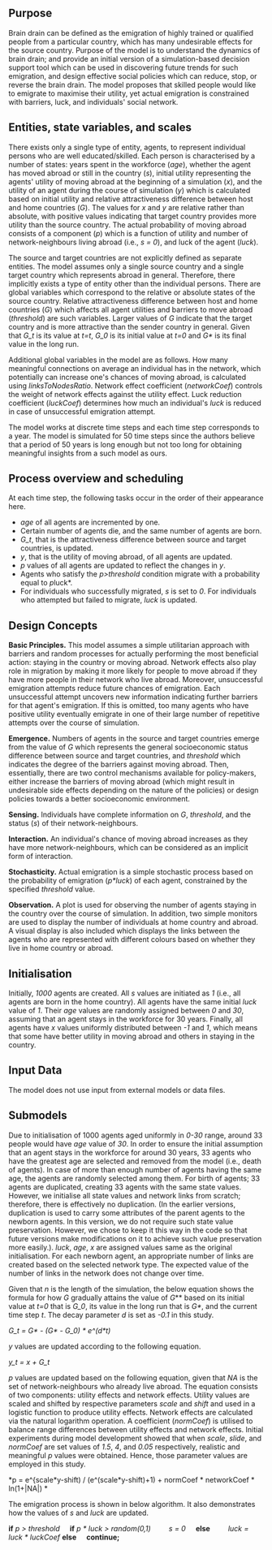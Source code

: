 ## Purpose

Brain drain can be defined as the emigration of highly trained or qualified people from a particular country, which has many undesirable effects for the source country. Purpose of the model is to understand the dynamics of brain drain; and provide an initial version of a simulation-based decision support tool which can be used in discovering future trends for such emigration, and design effective social policies which can reduce, stop, or reverse the brain drain. The model proposes that skilled people would like to emigrate to maximise their utility, yet actual emigration is constrained with barriers, luck, and individuals' social network.

## Entities, state variables, and scales

There exists only a single type of entity, agents, to represent individual persons who are well educated/skilled. Each person is characterised by a number of states: years spent in the workforce (*age*), whether the agent has moved abroad or still in the country (*s*), initial utility representing the agents' utility of moving abroad at the beginning of a simulation (*x*), and the utility of an agent during the course of simulation (*y*) which is calculated based on initial utility and relative attractiveness difference between host and home countries (*G*). The values for *x* and *y* are relative rather than absolute, with positive values indicating that target country provides more utility than the source country. The actual probability of moving abroad consists of a component (*p*) which is a function of utility and number of network-neighbours living abroad (i.e., *s = 0*), and luck of the agent (*luck*).

The source and target countries are not explicitly defined as separate entities. The model assumes only a single source country and a single target country which represents abroad in general. Therefore, there implicitly exists a type of entity other than the individual persons. There are global variables which correspond to the relative or absolute states of the source country. Relative attractiveness difference between host and home countries (*G*) which affects all agent utilities and barriers to move abroad (*threshold*) are such variables. Larger values of *G* indicate that the target country and is more attractive than the sender country in general. Given that *G_t* is its value at *t=t*, *G_0* is its initial value at *t=0* and *G\** is its final value in the long run.

Additional global variables in the model are as follows. How many meaningful connections on average an individual has in the network, which potentially can increase one's chances of moving abroad, is calculated using *linksToNodesRatio*. Network effect coefficient (*networkCoef*) controls the weight of network effects against the utility effect. Luck reduction coefficient (*luckCoef*) determines how much an individual's *luck* is reduced in case of unsuccessful emigration attempt.

The model works at discrete time steps and each time step corresponds to a year. The model is simulated for 50 time steps since the authors believe that a period of 50 years is long enough but not too long for obtaining meaningful insights from a such model as ours.

## Process overview and scheduling

At each time step, the following tasks occur in the order of their appearance here. 

* *age* of all agents are incremented by one.
*  Certain number of agents die, and the same number of agents are born.
*  *G_t*, that is the attractiveness difference between source and target countries, is updated.
*  *y*, that is the utility of moving abroad, of all agents are updated. 
*  *p* values of all agents are updated to reflect the changes in *y*.
*  Agents who satisfy the *p>threshold* condition migrate with a probability equal to *p*luck*. 
*  For individuals who successfully migrated, *s* is set to *0*. For individuals who attempted but failed to migrate, *luck* is updated.

	

## Design Concepts

**Basic Principles.** This model assumes a simple utilitarian approach with barriers and random processes for actually performing the most beneficial action: staying in the country or moving abroad. Network effects also play role in migration by making it more likely for people to move abroad if they have more people in their network who live abroad. Moreover, unsuccessful emigration attempts reduce future chances of emigration. Each unsuccessful attempt uncovers new information indicating further barriers for that agent's emigration. If this is omitted, too many agents who have positive utility eventually emigrate in one of their large number of repetitive attempts over the course of simulation. 

**Emergence.** Numbers of agents in the source and target countries emerge from the value of *G* which represents the general socioeconomic status difference between source and target countries, and *threshold* which indicates the degree of the barriers against moving abroad. Then, essentially, there are two control mechanisms available for policy-makers, either increase the barriers of moving abroad (which might result in undesirable side effects depending on the nature of the policies) or design policies towards a better socioeconomic environment.

**Sensing.** Individuals have complete information on *G*, *threshold*, and the status (*s*) of their network-neighbours.

**Interaction.** An individual's chance of moving abroad increases as they have more network-neighbours, which can be considered as an implicit form of interaction.

**Stochasticity.** Actual emigration is a simple stochastic process based on the probability of emigration (*p\*luck*) of each agent, constrained by the specified *threshold* value.

**Observation.** A plot is used for observing the number of agents staying in the country over the course of simulation. In addition, two simple monitors are used to display the number of individuals at home country and abroad. A visual display is also included which displays the links between the agents who are represented with different colours based on whether they live in home country or abroad.

## Initialisation
Initially, *1000* agents are created. All *s* values are initiated as *1* (i.e., all agents are born in the home country). All agents have the same initial *luck* value of *1*. Their *age* values are randomly assigned between *0* and *30*, assuming that an agent stays in the workforce for 30 years. Finally, all agents have *x* values uniformly distributed between *-1* and *1*, which means that some have better utility in moving abroad and others in staying in the country.

## Input Data
The model does not use input from external models or data files.

## Submodels

Due to initialisation of 1000 agents aged uniformly in *0-30* range, around 33 people would have *age* value of *30*. In order to ensure the initial assumption that an agent stays in the workforce for around 30 years, 33 agents who have the greatest age are selected and removed from the model (i.e., death of agents). In case of more than enough number of agents having the same age, the agents are randomly selected among them. For birth of agents; 33 agents are duplicated, creating 33 agents with the same state values. However, we initialise all state values and network links from scratch; therefore, there is effectively no duplication. (In the earlier versions, duplication is used to carry some attributes of the parent agents to the newborn agents. In this version, we do not require such state value preservation. However, we chose to keep it this way in the code so that future versions make modifications on it to achieve such value preservation more easily.). *luck*, *age*,  *x* are assigned values same as the original initialisation. For each newborn agent, an appropriate number of links are created based on the selected network type. The expected value of the number of links in the network does not change over time. 

Given that *n* is the length of the simulation, the below equation shows the formula for how *G* gradually attains the value of *G*** based on its initial value at *t=0* that is *G_0*, its value in the long run that is *G\**, and the current time step *t*. The decay parameter *d* is set as *-0.1* in this study.

*G_t = G\*  - (G\* - G_0) \* e^(d\*t)*

*y* values are updated according to the following equation.

*y_t = x + G_t*


*p* values are updated based on the following equation, given that *NA* is the set of network-neighbours who already live abroad. The equation consists of two components: utility effects and network effects. Utility values are scaled and shifted by respective parameters *scale* and *shift* and used in a logistic function to produce utility effects. Network effects are calculated via the natural logarithm operation. A coefficient (*normCoef*) is utilised to balance range differences between utility effects and network effects. Initial experiments during model development showed that when *scale*, *slide*, and *normCoef* are set values of *1.5*, *4*, and *0.05* respectively, realistic and meaningful *p* values were obtained. Hence, those parameter values are employed in this study. 

*p = e^{scale\*y-shift) / (e^(scale\*y-shift)+1) + normCoef \* networkCoef \* ln(1+|NA|)
*



The emigration process is shown in below algorithm. It also demonstrates how the values of *s* and *luck* are updated.

**if** *p > threshold*
&nbsp;&nbsp;&nbsp;&nbsp;**if** *p \* luck > random(0,1)*
&nbsp;&nbsp;&nbsp;&nbsp;&nbsp;&nbsp;&nbsp;&nbsp;*s = 0*
&nbsp;&nbsp;&nbsp;&nbsp;**else**
&nbsp;&nbsp;&nbsp;&nbsp;&nbsp;&nbsp;&nbsp;&nbsp;*luck = luck \* luckCoef*
**else**
&nbsp;&nbsp;&nbsp;&nbsp;**continue;**
